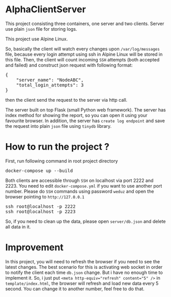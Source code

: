 # AlphaClientServer

This project consisting three containers, one server and two clients.
Server use plain `json` file for storing logs. 

This project use Alpine Linux.

So, basically the client will watch every changes upon `/var/log/messages` file, because every login attempt using ssh in Alpine Linux 
will be stored in this file. Then, the client will count incoming `SSH` attempts (both accepted and failed) and construct json request with following format:

<pre>
{
    "server_name": "NodeABC",
    "total_login_attempts": 3
}
</pre>

then the client send the request to the server via http call.

The server built on top Flask (small Python web framework). The server has index method for showing the report, so you can open it using your favourite browser. In addition, the server has `create log endpoint` and save the request into plain `json` file using `tinydb` library.

# How to run the project ?

First, run following command in root project directory
<pre>
docker-compose up --build
</pre>

Both clients are accessible through `SSH` on localhost via port 2222 and 2223. You need to edit `docker-compose.yml` if you want to use another port number.
Please do `SSH` commands using password `weduz` and open the browser pointing to `http://127.0.0.1`

<pre>
ssh root@localhost -p 2222
ssh root@localhost -p 2223
</pre>

So, if you need to clean up the data, please open `server/db.json` and delete all data in it.

# Improvement

In this project, you will need to refresh the browser if you need to see the latest changes. The best scenario for this is activating web socket in order to notify the client each time `db.json` change. But i have no enough time to implement it. So, i just put `<meta http-equiv="refresh" content="5" />` in `template/index.html`, the browser will refresh and load new data every 5 second. You can change it to another number, feel free to do that.

